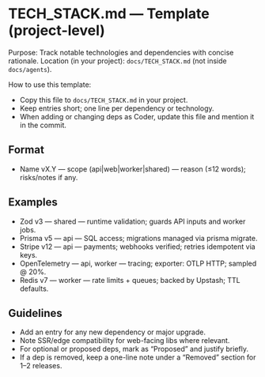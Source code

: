 # TECH_STACK.md — Template (project-level)

Purpose: Track notable technologies and dependencies with concise rationale.
Location (in your project): `docs/TECH_STACK.md` (not inside `docs/agents`).

How to use this template:
- Copy this file to `docs/TECH_STACK.md` in your project.
- Keep entries short; one line per dependency or technology.
- When adding or changing deps as Coder, update this file and mention it in the commit.

## Format

- Name vX.Y — scope (api|web|worker|shared) — reason (≤12 words); risks/notes if any.

## Examples

- Zod v3 — shared — runtime validation; guards API inputs and worker jobs.
- Prisma v5 — api — SQL access; migrations managed via prisma migrate.
- Stripe v12 — api — payments; webhooks verified; retries idempotent via keys.
- OpenTelemetry — api, worker — tracing; exporter: OTLP HTTP; sampled @ 20%.
- Redis v7 — worker — rate limits + queues; backed by Upstash; TTL defaults.

## Guidelines

- Add an entry for any new dependency or major upgrade.
- Note SSR/edge compatibility for web-facing libs where relevant.
- For optional or proposed deps, mark as “Proposed” and justify briefly.
- If a dep is removed, keep a one-line note under a “Removed” section for 1–2 releases.

